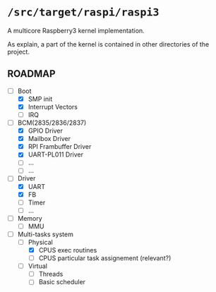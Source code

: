 `/src/target/raspi/raspi3`
=========================

A multicore Raspberry3 kernel implementation.

As explain, a part of the kernel is contained in other directories of the project. 

## ROADMAP

- [ ] Boot
  - [X] SMP init
  - [X] Interrupt Vectors
  - [ ] IRQ
- [ ] BCM(2835/2836/2837)
  - [X] GPIO Driver
  - [X] Mailbox Driver
  - [X] RPI Frambuffer Driver
  - [X] UART-PL011 Driver
  - [ ] ...
  - [ ] ...
- [ ] Driver
  - [X] UART 
  - [X] FB
  - [ ] Timer
  - [ ] ...
- [ ] Memory
  - [ ] MMU
- [ ] Multi-tasks system
  - [ ] Physical
    - [X] CPUS exec routines
    - [ ] CPUS particular task assignement (relevant?)
  - [ ] Virtual
    - [ ] Threads
    - [ ] Basic scheduler